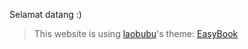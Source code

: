 Selamat datang :)

> This website is using [laobubu](http://laobubu.net)'s theme: [EasyBook](https://github.com/laobubu/jekyll-theme-EasyBook)
